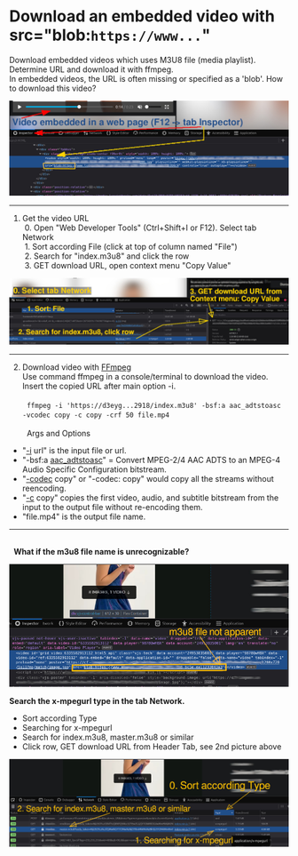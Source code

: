 # Download an embedded video with src="blob:`https://www...`"

Download embedded videos which uses M3U8 file (media playlist). Determine URL and download it with ffmpeg.\
In embedded videos, the URL is often missing or specified as a 'blob'. How to download this video?

![Embedded video](../../../img/blob_m3u8_download_inspector.jpg)
***

1. Get the video URL \
&nbsp;0. Open "Web Developer Tools" (Ctrl+Shift+I or F12). Select tab Network \
&nbsp;1. Sort according File (click at top of column named "File")\
&nbsp;2. Search for "index.m3u8" and click the row\
&nbsp;3. GET download URL, open context menu "Copy Value"

![Get video URL](../../../img/blob_m3u8_download_network.jpg)
***

2. Download video with [FFmpeg](https://ffmpeg.org/) \
Use command ffmpeg in a console/terminal to download the video.\
Insert the copied URL after main option -i.\
\
&nbsp;
``ffmpeg -i 'https://d3eyg...2918/index.m3u8' -bsf:a aac_adtstoasc -vcodec copy -c copy -crf 50 file.mp4`` \
\
&nbsp;
Args and Options

* "[-i](https://ffmpeg.org//ffmpeg-all.html#Main-options) url"  is the input file or url.
* "-bsf:a [aac_adtstoasc](https://ffmpeg.org/ffmpeg-bitstream-filters.html#aac_005fadtstoasc)" = Convert MPEG-2/4 AAC ADTS to an MPEG-4 Audio Specific Configuration bitstream.
* "[-codec](https://ffmpeg.org//ffmpeg-all.html#Stream-specifiers-1) copy" or "-codec: copy" would copy all the streams without reencoding.
* "[-c](https://ffmpeg.org//ffmpeg-all.html#Main-options) copy" copies the first video, audio, and subtitle bitstream from the input to the output file without re-encoding them.
* "file.mp4" is the output file name.

***
\
&nbsp;
**What if the m3u8 file name is unrecognizable?**

![Example unrecognizable m3u8 file name](../../../img/m3u8_not_apparent_inspector.jpg)

**Search the x-mpegurl type in the tab Network.**

* Sort according Type
* Searching for x-mpegurl
* Search for index.m3u8, master.m3u8 or similar
* Click row, GET download URL from Header Tab, see 2nd picture above

![Search x-mpegurl](../../../img/m3u8_not_apparent_network.jpg)
